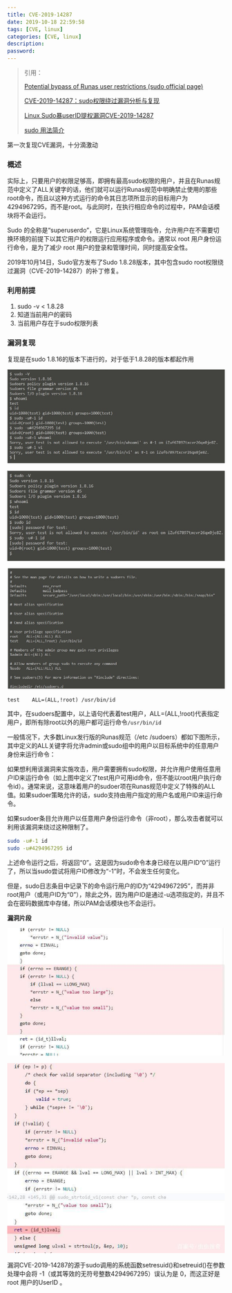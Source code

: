 ```yaml
---
title: CVE-2019-14287
date: 2019-10-18 22:59:58
tags: [CVE, linux]
categories: [CVE, linux]
description:
password:
---
```










>引用：
>
>[Potential bypass of Runas user restrictions  (sudo official page)]( https://www.sudo.ws/alerts/minus_1_uid.html )
>
>[CVE-2019-14287：sudo权限绕过漏洞分析与复现]( https://www.freebuf.com/vuls/217089.html )
>
>[Linux Sudo暴userID提权漏洞CVE-2019-14287]( http://baijiahao.baidu.com/s?id=1647516935984812975&wfr=spider&for=pc )
>
>[sudo 用法简介]( https://www.jianshu.com/p/8cbebd4e429a )
>
>



第一次复现CVE漏洞，十分滴激动



### 概述

实际上，只要用户的权限足够高，即拥有最高sudo权限的用户，并且在Runas规范中定义了ALL关键字的话，他们就可以运行Runas规范中明确禁止使用的那些root命令，而且以这种方式运行的命令其日志项所显示的目标用户为4294967295，而不是root。与此同时，在执行相应命令的过程中，PAM会话模块将不会运行。

Sudo 的全称是“superuserdo”，它是Linux系统管理指令，允许用户在不需要切换环境的前提下以其它用户的权限运行应用程序或命令。通常以 root 用户身份运行命令，是为了减少 root 用户的登录和管理时间，同时提高安全性。

2019年10月14日，Sudo官方发布了Sudo 1.8.28版本，其中包含sudo root权限绕过漏洞（CVE-2019-14287）的补丁修复。





### 利用前提

1. sudo -v < 1.8.28
2. 知道当前用户的密码
3. 当前用户存在于sudo权限列表





### 漏洞复现



复现是在sudo 1.8.16的版本下进行的，对于低于1.8.28的版本都起作用



![](CVE-2019-14287\sudo_1.jpg)



![](CVE-2019-14287\sudoers_1.jpg)



![](CVE-2019-14287\sudoers.jpg)





```shell
test	ALL=(ALL,!root)	/usr/bin/id
```

其中，在sudoers配置中，以上语句代表着test用户，ALL=(ALL,!root)代表指定用户，即所有除root以外的用户都可运行命令`/usr/bin/id`



 一般情况下，大多数Linux发行版的Runas规范（/etc /sudoers）都如下图所示，其中定义的ALL关键字将允许admin或sudo组中的用户以目标系统中的任意用户身份来运行命令： 

如果想利用该漏洞来实施攻击，用户需要拥有sudo权限，并允许用户使用任意用户ID来运行命令（如上图中定义了test用户可用id命令，但不能以root用户执行命令id）。通常来说，这意味着用户的sudoer项在Runas规范中定义了特殊的ALL值。如果sudoer策略允许的话，sudo支持由用户指定的用户名或用户ID来运行命令。



如果sudoer条目允许用户以任意用户身份运行命令（非root），那么攻击者就可以利用该漏洞来绕过这种限制了。

```sh
sudo -u#-1 id
sudo -u#4294967295 id
```

上述命令运行之后，将返回“0”。这是因为sudo命令本身已经在以用户ID“0”运行了，所以当sudo尝试将用户ID修改为“-1”时，不会发生任何变化。

但是，sudo日志条目中记录下的命令运行用户的ID为“4294967295”，而并非root用户（或用户ID为“0”），除此之外，因为用户ID是通过-u选项指定的，并且不会在密码数据库中存储，所以PAM会话模块也不会运行。







**漏洞片段**

![](CVE-2019-14287\sudo_2.jpg)

![](CVE-2019-14287\sudo_3.jpg)



 漏洞CVE-2019-14287的源于sudo调用的系统函数setresuid()和setreuid()在参数处理中会将 -1（或其等效的无符号整数4294967295）误认为是 0，而这正好是 root 用户的UserID 。 





















